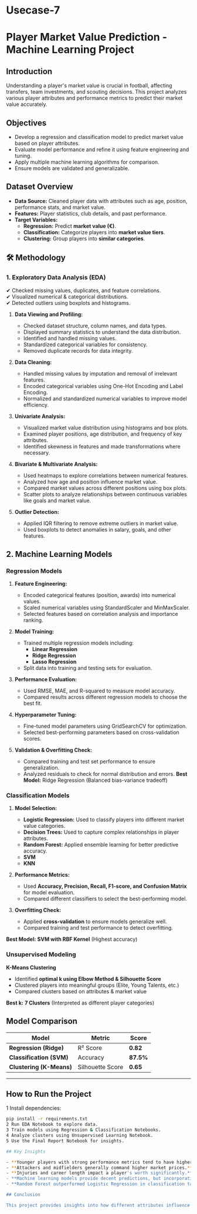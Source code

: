 # Usecase-7
# Player Market Value Prediction - Machine Learning Project

## Introduction

Understanding a player's market value is crucial in football, affecting transfers, team investments, and scouting decisions. This project analyzes various player attributes and performance metrics to predict their market value accurately.

## Objectives

- Develop a regression and classification model to predict market value based on player attributes.
- Evaluate model performance and refine it using feature engineering and tuning.
- Apply multiple machine learning algorithms for comparison.
- Ensure models are validated and generalizable.

## Dataset Overview
- **Data Source:** Cleaned player data with attributes such as age, position, performance stats, and market value.
- **Features:** Player statistics, club details, and past performance.
- **Target Variables:**
  - **Regression:** Predict **market value (€)**.
  - **Classification:** Categorize players into **market value tiers**.
  - **Clustering:** Group players into **similar categories**.

## 🛠 Methodology

### **1️. Exploratory Data Analysis (EDA)**
✔ Checked missing values, duplicates, and feature correlations.  
✔ Visualized numerical & categorical distributions.  
✔ Detected outliers using boxplots and histograms.

1. **Data Viewing and Profiling:**
   - Checked dataset structure, column names, and data types.
   - Displayed summary statistics to understand the data distribution.
   - Identified and handled missing values.
   - Standardized categorical variables for consistency.
   - Removed duplicate records for data integrity.

2. **Data Cleaning:**
   - Handled missing values by imputation and removal of irrelevant features.
   - Encoded categorical variables using One-Hot Encoding and Label Encoding.
   - Normalized and standardized numerical variables to improve model efficiency.

3. **Univariate Analysis:**
   - Visualized market value distribution using histograms and box plots.
   - Examined player positions, age distribution, and frequency of key attributes.
   - Identified skewness in features and made transformations where necessary.

4. **Bivariate & Multivariate Analysis:**
   - Used heatmaps to explore correlations between numerical features.
   - Analyzed how age and position influence market value.
   - Compared market values across different positions using box plots.
   - Scatter plots to analyze relationships between continuous variables like goals and market value.

5. **Outlier Detection:**
   - Applied IQR filtering to remove extreme outliers in market value.
   - Used boxplots to detect anomalies in salary, goals, and other features.

## 2. Machine Learning Models

### **Regression Models**
1. **Feature Engineering:**
   - Encoded categorical features (position, awards) into numerical values.
   - Scaled numerical variables using StandardScaler and MinMaxScaler.
   - Selected features based on correlation analysis and importance ranking.

2. **Model Training:**
   - Trained multiple regression models including:
     - **Linear Regression**
     - **Ridge Regression**
     - **Lasso Regression**
   - Split data into training and testing sets for evaluation.

3. **Performance Evaluation:**
   - Used RMSE, MAE, and R-squared to measure model accuracy.
   - Compared results across different regression models to choose the best fit.

4. **Hyperparameter Tuning:**
   - Fine-tuned model parameters using GridSearchCV for optimization.
   - Selected best-performing parameters based on cross-validation scores.

5. **Validation & Overfitting Check:**
   - Compared training and test set performance to ensure generalization.
   - Analyzed residuals to check for normal distribution and errors.
**Best Model:** Ridge Regression (Balanced bias-variance tradeoff)  


### **Classification Models**
1. **Model Selection:**
   - **Logistic Regression:** Used to classify players into different market value categories.
   - **Decision Trees:** Used to capture complex relationships in player attributes.
   - **Random Forest:** Applied ensemble learning for better predictive accuracy.
   - **SVM**
   - **KNN** 

2. **Performance Metrics:**
   - Used **Accuracy, Precision, Recall, F1-score, and Confusion Matrix** for model evaluation.
   - Compared different classifiers to select the best-performing model.

3. **Overfitting Check:**
   - Applied **cross-validation** to ensure models generalize well.
   - Compared training and test performance to detect overfitting.

**Best Model:** **SVM with RBF Kernel** (Highest accuracy)


### **Unsupervised Modeling**

**K-Means Clustering**
- Identified **optimal k using Elbow Method & Silhouette Score**  
- Clustered players into meaningful groups (Elite, Young Talents, etc.)  
- Compared clusters based on attributes & market value  

**Best k:** **7 Clusters** (Interpreted as different player categories)


## **Model Comparison**
| Model                | Metric            | Score  |
|----------------------|------------------|--------|
| **Regression (Ridge)**   | R² Score  | **0.82** |
| **Classification (SVM)** | Accuracy  | **87.5%** |
| **Clustering (K-Means)** | Silhouette Score | **0.65** |

---

## How to Run the Project
1️ Install dependencies:  
```bash
pip install -r requirements.txt
2️ Run EDA Notebook to explore data.
3️ Train models using Regression & Classification Notebooks.
4️ Analyze clusters using Unsupervised Learning Notebook.
5️ Use the Final Report Notebook for insights.

## Key Insights

- **Younger players with strong performance metrics tend to have higher market values.**
- **Attackers and midfielders generally command higher market prices.**
- **Injuries and career length impact a player's worth significantly.**
- **Machine learning models provide decent predictions, but incorporating external factors (e.g., transfer rumors, club reputation) could improve accuracy.**
- **Random Forest outperformed Logistic Regression in classification tasks, providing better predictions for market value categorization.**

## Conclusion

This project provides insights into how different attributes influence a player's market value. By combining EDA with machine learning, we built predictive models that estimate a player's worth. Future improvements can include incorporating external data like contract details, club reputation, and league performance for better accuracy.